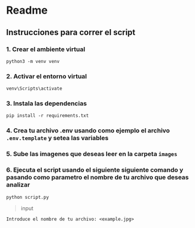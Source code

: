 # Readme

## Instrucciones para correr el script

### 1. Crear el ambiente virtual
`python3 -m venv venv`


### 2. Activar el entorno virtual
`venv\Scripts\activate`

### 3. Instala las dependencias
`pip install -r requirements.txt`

### 4. Crea tu archivo .env usando como ejemplo el archivo `.env.template` y setea las variables

### 5. Sube las imagenes que deseas leer en la carpeta `images`

### 6. Ejecuta el script usando el siguiente siguiente comando y pasando como parametro el nombre de tu archivo que deseas analizar
`python script.py`
> input

`Introduce el nombre de tu archivo: <example.jpg>`
